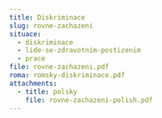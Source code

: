 ```yaml
---
title: Diskriminace
slug: rovne-zachazeni
situace:
  - diskriminace
  - lide-se-zdravotnim-postizenim
  - prace
file: rovne-zachazeni.pdf
roma: romsky-diskriminace.pdf
attachments:
  - title: polsky
    file: rovne-zachazeni-polish.pdf
---
```

